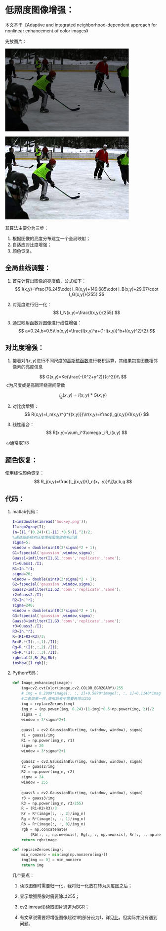 # 低照度图像增强：

本文基于《Adaptive and integrated neighborhood-dependent approach for nonlinear enhancement of color images》

先放图片：

![](images\hockey.png)

![](images\hockey1.png)

其算法主要分为三步：

1. 根据图像的亮度分布建立一个全局映射；
2. 自适应对比度增强；
3. 颜色恢复。

## 全局曲线调整：

1. 首先计算出图像的亮度值，公式如下：
   $$
   I(x,y)=\frac{76.245\cdot I_R(x,y)+149.685\cdot I_B(x,y)+29.07\cdot I_G(x,y)}{255}
   $$
   
2. 对亮度进行归一化：
   $$
   I_N(x,y)=\frac{I(x,y)}{255}
   $$

3. 通过映射函数对图像进行线性增强：
   $$
   a=0.24,b=0.5\\In(x,y)=\frac{I(x,y)^a+(1-I(x,y))^b+I(x,y)^2}{2}
   $$
## 对比度增强：

1. 接着对$I(x,y)$进行不同尺度的[高斯核函数](https://blog.csdn.net/qq_37942706/article/details/94996613)进行卷积运算，其结果包含图像相邻像素的亮度信息


$$
G(x,y)=Ke(\frac{-(X^2+y^2)}{c^2})\\
$$
​		c为尺度或是高斯环绕空间常数


$$
I_g(x,y)=I(x,y)\ast G(x,y)
$$


2. 对比度增强：
   $$
   R(x,y)=I_n(x,y)^{r^{(x,y)}}\\r(x,y)=\frac{I_g(x,y)}{I(x,y)}
   $$
   
3. 线性组合：
   $$
   R(x,y)=\sum_i^3\omega _iR_i(x,y)
   $$
   
   

​      $\omega$通常取1/3
## 颜色恢复：

使用线性颜色恢复：
$$
R_j(x,y)=\frac{I_j(x,y)}{I_n(x，y)}\\j为r,b,g
$$



## 代码：

1. matlab代码：

   ```matlab
   I=im2double(imread('hockey.png'));
   I1=rgb2gray(I);
   In=(I1.^(0.24)+(1-I1).*0.5+I1.^2)/2;
   %通过高斯核对灰度增强图像做卷积运算
   sigma=5;
   window = double(uint8(3*sigma)*2 + 1);
   G1=fspecial('gaussian',window,sigma);
   Guass1=imfilter(I1,G1,'conv','replicate','same');
   r1=Guass1./I1;
   R1=In.^r1;
   sigma=20;
   window = double(uint8(3*sigma)*2 + 1);
   G2=fspecial('gaussian',window,sigma);
   Guass2=imfilter(I1,G2,'conv','replicate','same');
   r2=Guass2./I1;
   R2=In.^r2;
   sigma=240;
   window = double(uint8(3*sigma)*2 + 1);
   G3=fspecial('gaussian',window,sigma);
   Guass3=imfilter(I1,G3,'conv','replicate','same');
   r3=Guass3./I1;
   R3=In.^r3;
   R=(R1+R2+R3)/3;
   Rr=R.*(I(:,:,1)./I1);
   Rg=R.*(I(:,:,2)./I1);
   Rb=R.*(I(:,:,3)./I1);
   rgb=cat(3,Rr,Rg,Rb);
   imshow([I rgb]);
   ```

   

2. Python代码：

   ```python
   def Image_enhancing(image):
       img=cv2.cvtColor(image,cv2.COLOR_BGR2GARY)/255
       # img = 0.2989*image[:, :, 2]+0.5870*image[:, :, 1]+0.1140*image[:, :, 0]
       #二者效果一样,使用后者不需要再除以255
       img = replaceZeroes(img)
       img_n = (np.power(img, 0.24)+(1-img)*0.5+np.power(img, 2))/2
       sigma = 3
       window = 3*sigma*2+1
   
       guass1 = cv2.GaussianBlur(img, (window, window), sigma)
       r1 = guass1/img
       R1 = np.power(img_n, r1)
       sigma = 20
       window = 3*sigma*2+1
   
       guass2 = cv2.GaussianBlur(img, (window, window), sigma)
       r2 = guass2/img
       R2 = np.power(img_n, r2)
       sigma = 24
       window = 255
   
       guass3 = cv2.GaussianBlur(img, (window, window), sigma)
       r3 = guass3/img
       R3 = np.power(img_n, r3/255)
       R = (R1+R2+R3)/3
       Rr = R*(image[:, :, 2]/img_n)
       Rg = R*(image[:, :, 1]/img_n)
       Rb = R*(image[:, :, 0]/img_n)
       rgb = np.concatenate(
           (Rb[:, :, np.newaxis], Rg[:, :, np.newaxis], Rr[:, :, np.newaxis]), axis=2)
       return rgb+image
   ```

   ```python
   def replaceZeroes(img):
       min_nonzero = min(img[np.nonzero(img)])
       img[img == 0] = min_nonzero
       return img
   ```

   几个要点：

   1. 读取图像时需要归一化，我将归一化放在转为灰度图之后；

   2. 显示增强图像时需要除以255；

   3. cv2.imread()读取图片通道为BGR；

   4. 有文章说需要将增强图像超过1的部分设为1，详见[此](https://blog.csdn.net/H_ran16/article/details/106337085?ops_request_misc=%257B%2522request%255Fid%2522%253A%2522161874878416780261938107%2522%252C%2522scm%2522%253A%252220140713.130102334.pc%255Fall.%2522%257D&request_id=161874878416780261938107&biz_id=0&utm_medium=distribute.pc_search_result.none-task-blog-2~all~first_rank_v2~rank_v29-1-106337085.first_rank_v2_pc_rank_v29&utm_term=An+Integrated+Neighborhood+Dependent+Approach+for+Nonlinear+Enhancement+of+Color+Images&spm=1018.2226.3001.4187)，但实际并没有遇到问题。